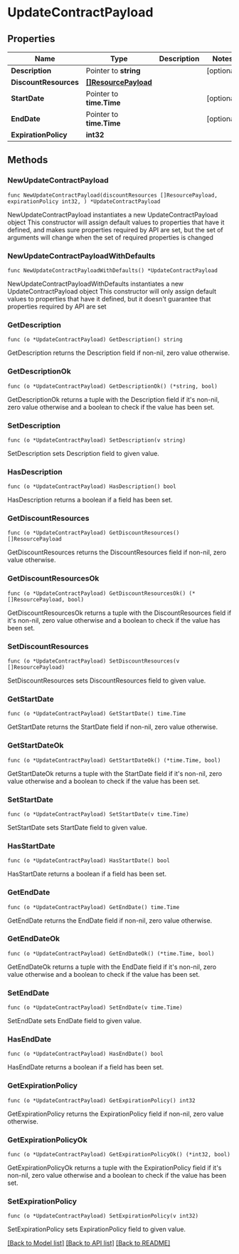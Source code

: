 # UpdateContractPayload

## Properties

Name | Type | Description | Notes
------------ | ------------- | ------------- | -------------
**Description** | Pointer to **string** |  | [optional] 
**DiscountResources** | [**[]ResourcePayload**](ResourcePayload.md) |  | 
**StartDate** | Pointer to **time.Time** |  | [optional] 
**EndDate** | Pointer to **time.Time** |  | [optional] 
**ExpirationPolicy** | **int32** |  | 

## Methods

### NewUpdateContractPayload

`func NewUpdateContractPayload(discountResources []ResourcePayload, expirationPolicy int32, ) *UpdateContractPayload`

NewUpdateContractPayload instantiates a new UpdateContractPayload object
This constructor will assign default values to properties that have it defined,
and makes sure properties required by API are set, but the set of arguments
will change when the set of required properties is changed

### NewUpdateContractPayloadWithDefaults

`func NewUpdateContractPayloadWithDefaults() *UpdateContractPayload`

NewUpdateContractPayloadWithDefaults instantiates a new UpdateContractPayload object
This constructor will only assign default values to properties that have it defined,
but it doesn't guarantee that properties required by API are set

### GetDescription

`func (o *UpdateContractPayload) GetDescription() string`

GetDescription returns the Description field if non-nil, zero value otherwise.

### GetDescriptionOk

`func (o *UpdateContractPayload) GetDescriptionOk() (*string, bool)`

GetDescriptionOk returns a tuple with the Description field if it's non-nil, zero value otherwise
and a boolean to check if the value has been set.

### SetDescription

`func (o *UpdateContractPayload) SetDescription(v string)`

SetDescription sets Description field to given value.

### HasDescription

`func (o *UpdateContractPayload) HasDescription() bool`

HasDescription returns a boolean if a field has been set.

### GetDiscountResources

`func (o *UpdateContractPayload) GetDiscountResources() []ResourcePayload`

GetDiscountResources returns the DiscountResources field if non-nil, zero value otherwise.

### GetDiscountResourcesOk

`func (o *UpdateContractPayload) GetDiscountResourcesOk() (*[]ResourcePayload, bool)`

GetDiscountResourcesOk returns a tuple with the DiscountResources field if it's non-nil, zero value otherwise
and a boolean to check if the value has been set.

### SetDiscountResources

`func (o *UpdateContractPayload) SetDiscountResources(v []ResourcePayload)`

SetDiscountResources sets DiscountResources field to given value.


### GetStartDate

`func (o *UpdateContractPayload) GetStartDate() time.Time`

GetStartDate returns the StartDate field if non-nil, zero value otherwise.

### GetStartDateOk

`func (o *UpdateContractPayload) GetStartDateOk() (*time.Time, bool)`

GetStartDateOk returns a tuple with the StartDate field if it's non-nil, zero value otherwise
and a boolean to check if the value has been set.

### SetStartDate

`func (o *UpdateContractPayload) SetStartDate(v time.Time)`

SetStartDate sets StartDate field to given value.

### HasStartDate

`func (o *UpdateContractPayload) HasStartDate() bool`

HasStartDate returns a boolean if a field has been set.

### GetEndDate

`func (o *UpdateContractPayload) GetEndDate() time.Time`

GetEndDate returns the EndDate field if non-nil, zero value otherwise.

### GetEndDateOk

`func (o *UpdateContractPayload) GetEndDateOk() (*time.Time, bool)`

GetEndDateOk returns a tuple with the EndDate field if it's non-nil, zero value otherwise
and a boolean to check if the value has been set.

### SetEndDate

`func (o *UpdateContractPayload) SetEndDate(v time.Time)`

SetEndDate sets EndDate field to given value.

### HasEndDate

`func (o *UpdateContractPayload) HasEndDate() bool`

HasEndDate returns a boolean if a field has been set.

### GetExpirationPolicy

`func (o *UpdateContractPayload) GetExpirationPolicy() int32`

GetExpirationPolicy returns the ExpirationPolicy field if non-nil, zero value otherwise.

### GetExpirationPolicyOk

`func (o *UpdateContractPayload) GetExpirationPolicyOk() (*int32, bool)`

GetExpirationPolicyOk returns a tuple with the ExpirationPolicy field if it's non-nil, zero value otherwise
and a boolean to check if the value has been set.

### SetExpirationPolicy

`func (o *UpdateContractPayload) SetExpirationPolicy(v int32)`

SetExpirationPolicy sets ExpirationPolicy field to given value.



[[Back to Model list]](../README.md#documentation-for-models) [[Back to API list]](../README.md#documentation-for-api-endpoints) [[Back to README]](../README.md)


